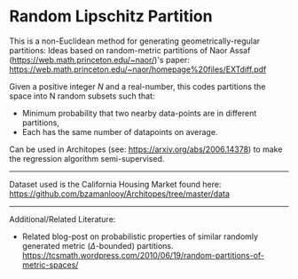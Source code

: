 # Random Lipschitz Partition

This is a non-Euclidean method for generating geometrically-regular partitions:
Ideas based on random-metric partitions of Naor Assaf (https://web.math.princeton.edu/~naor/)'s paper:
https://web.math.princeton.edu/~naor/homepage%20files/EXTdiff.pdf


Given a positive integer $N$ and a real-number, this codes partitions the space into N random subsets such that:

 - Minimum probability that two nearby data-points are in different partitions,
 - Each has the same number of datapoints on average.
 
Can be used in Architopes (see: https://arxiv.org/abs/2006.14378) to make the regression algorithm semi-supervised.  


---------------------------------
Dataset used is the California Housing Market found here:
https://github.com/bzamanlooy/Architopes/tree/master/data


--------------------------------
Additional/Related Literature:

- Related blog-post on probabilistic properties of similar randomly generated metric ($\Delta$-bounded) partitions.  
https://tcsmath.wordpress.com/2010/06/19/random-partitions-of-metric-spaces/
